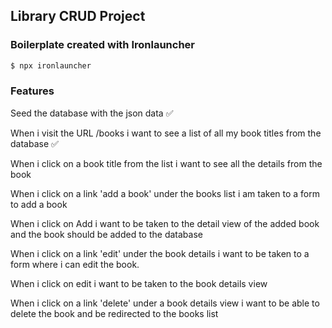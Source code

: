 ## Library CRUD Project

### Boilerplate created with Ironlauncher
```bash
$ npx ironlauncher
```

### Features

Seed the database with the json data ✅

When i visit the URL /books i want to see a list of all my book titles from the database ✅

When i click on a book title from the list i want to see all the details from the book

When i click on a link 'add a book' under the books list i am taken to a form to add a book

When i click on Add i want to be taken to the detail view of the added book and the book should be added to the database

When i click on a link 'edit' under the book details i want to be taken to a form where i can edit the book.

When i click on edit i want to be taken to the book details view

When i click on a link 'delete' under a book details view i want to be able to delete the book and be redirected to the books list